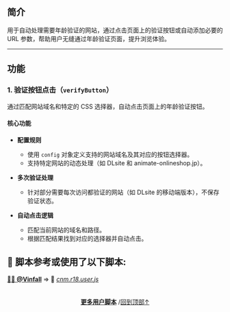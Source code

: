 <a id="top"></a>

<!--NAVIGATION-->
<!--NAVIGATION-END-->
<!--SHIELDS-->
<!--SHIELDS-END-->
<!--HISTORY-->
<!--HISTORY-END-->
<!--TEXT-->

## 简介

用于自动处理需要年龄验证的网站，通过点击页面上的验证按钮或自动添加必要的 URL 参数，帮助用户无缝通过年龄验证页面，提升浏览体验。

---

## 功能

### 1. 验证按钮点击（`verifyButton`）

通过匹配网站域名和特定的 CSS 选择器，自动点击页面上的年龄验证按钮。

#### 核心功能

- **配置规则**
    - 使用 `config` 对象定义支持的网站域名及其对应的按钮选择器。
    - 支持特定网站的动态处理（如 DLsite 和 animate-onlineshop.jp）。
- **多次验证处理**

    - 针对部分需要每次访问都验证的网站（如 DLsite 的移动端版本），不保存验证状态。

- **自动点击逻辑**
    - 匹配当前网站的域名和路径。
    - 根据匹配结果找到对应的选择器并自动点击。

<!--AUTHORS-->
## 💖 脚本参考或使用了以下脚本:
[🧑‍💻 **@Vinfall**](https://github.com/Vinfall) ⇒ 📜 _[cnm.r18.user.js](https://github.com/Vinfall/UserScripts/blob/main/cnm.r18.user.js)_
<!--AUTHORS-END-->
<!--SCREENSHOT-->

<!--SCREENSHOT-END-->
<!--TEXT-END-->

<!--RELATED-->
<!--RELATED-END-->
<!--HELP-->
<!--HELP-END-->
<!--FOOTER-->

<img height="6px" width="100%" src="https://media.chatgptautorefresh.com/images/separators/gradient-aqua.png?latest">
<center><div align="center"><p><a href="https://github.com/ChinaGodMan/UserScripts#readme"><strong>更多用户脚本</strong></a> /<a href="#top">回到顶部↑</a></p></div></center>

<!--FOOTER--END-->
